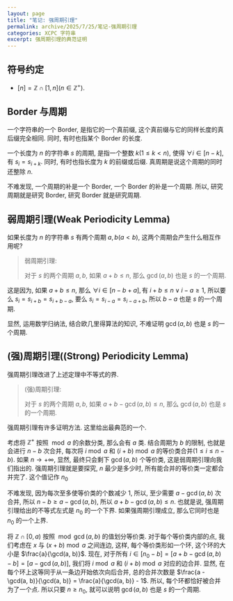 ```yaml
---
layout: page
title: "笔记: 强周期引理"
permalink: archive/2025/7/25/笔记-强周期引理
categories: XCPC 字符串
excerpt: 强周期引理的典范证明
---
```


## 符号约定

- $[n] = \mathbb{Z}\cap [1,n] (n\in \mathbb{Z}^+)$.

## Border 与周期

一个字符串的一个 Border, 是指它的一个真前缀, 这个真前缀与它的同样长度的真后缀完全相同. 同时, 有时也指某个 Border 的长度.

一个长度为 $n$ 的字符串 $s$ 的周期, 是指一个整数 $k(1\le k < n)$, 使得 $\forall i\in [n - k], \text{有 }s_i = s_{i+k}$. 同时, 有时也指长度为 $k$ 的前缀或后缀. 真周期是说这个周期的同时还整除 $n$.

不难发现, 一个周期的补是一个 Border, 一个 Border 的补是一个周期. 所以, 研究周期就是研究 Border, 研究 Border 就是研究周期.

## 弱周期引理(Weak Periodicity Lemma)

如果长度为 $n$ 的字符串 $s$ 有两个周期 $a, b(a < b)$, 这两个周期会产生什么相互作用呢?

> 弱周期引理:
> 
> 对于 $s$ 的两个周期 $a, b$, 如果 $a + b \le n$, 那么 $\gcd(a, b)$ 也是 $s$ 的一个周期.

这是因为, 如果 $a + b\le n$, 那么 $\forall i\in [n - b + a], \text{有 } i + b\le n \lor i - a\ge 1$, 所以要么 $s_i = s_{i + b} = s_{i + b - a}$, 要么 $s_i = s_{i - a} = s_{i - a + b}$, 所以 $b - a$ 也是 $s$ 的一个周期.

显然, 运用数学归纳法, 结合欧几里得算法的知识, 不难证明 $\gcd(a, b)$ 也是 $s$ 的一个周期.

## (强)周期引理((Strong) Periodicity Lemma)

强周期引理改进了上述定理中不等式的界.

> (强)周期引理:
>
> 对于 $s$ 的两个周期 $a, b$, 如果 $a + b - \gcd(a, b) \le n$, 那么 $\gcd(a, b)$ 也是 $s$ 的一个周期.

强周期引理有许多证明方法. 这里给出最典范的一个.

考虑将 $\mathbb{Z}^+$ 按照 ${} \bmod a$ 的余数分类, 那么会有 $a$ 类. 结合周期为 $b$ 的限制, 也就是会进行 $n - b$ 次合并, 每次将 $i \bmod a$ 和 $(i + b) \bmod a$ 的等价类合并($1\le i\le n - b$). 如果 $n \to +\infty$, 显然, 最终只会剩下 $\gcd(a, b)$ 个等价类, 这是弱周期引理向我们指出的. 强周期引理就是要探究, $n$ 最少是多少时, 所有能合并的等价类一定都合并完了. 这个值记作 $n_0$

不难发现, 因为每次至多使等价类的个数减少 $1$, 所以, 至少需要 $a - \gcd(a, b)$ 次合并, 所以 $n - b \ge a - \gcd(a, b)$, 所以 $a + b - \gcd(a, b) \le n$. 也就是说, 强周期引理给出的不等式左式是 $n_0$ 的一个下界. 如果强周期引理成立, 那么它同时也是 $n_0$ 的一个上界.

将 $\mathbb{Z}\cap[0, a)$ 按照 ${} \bmod \gcd(a, b)$ 的值划分等价类. 对于每个等价类内部的点, 我们考虑在 $x$ 与 $(x + b) \bmod a$ 之间连边, 这样, 每个等价类形如一个环, 这个环的大小是 $\frac{a}{\gcd(a, b)}$. 现在, 对于所有 $i\in [n_0 - b] = [a + b - \gcd(a, b) - b] = [a - \gcd(a, b)]$, 我们将 $i \bmod a$ 和 $(i + b) \bmod a$ 对应的边合并. 显然, 在每个环上这等同于从一条边开始依次向后合并, 总的合并次数是 $\frac{a - \gcd(a, b)}{\gcd(a, b)} = \frac{a}{\gcd(a, b)} - 1$. 所以, 每个环都恰好被合并为了一个点. 所以只要 $n\ge n_0$, 就可以说明 $\gcd(a, b)$ 也是 $s$ 的一个周期.



